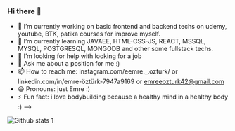 ### Hi there 👋



- 🔭 I’m currently working on basic frontend and backend techs on udemy, youtube, BTK, patika courses for improve myself.
- 🌱 I’m currently learning JAVAEE, HTML-CSS-JS, REACT, MSSQL, MYSQL, POSTGRESQL, MONGODB and other some fullstack techs.
- 🤔 I’m looking for help with looking for a job
- 💬 Ask me about a position for me :) 
- 📫 How to reach me: instagram.com/eemre._.ozturk/ or linkedin.com/in/emre-öztürk-7947a9169 or emreeozturk42@gmail.com
- 😄 Pronouns: just Emre :)
- ⚡ Fun fact: i love bodybuilding because a healthy mind in a healthy body :)
-->

![Github stats 1](https://github-readme-stats.vercel.app/api?username=developer-emre&show_icons=true&theme=gradient)
